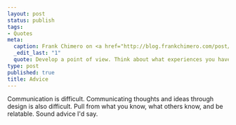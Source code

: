```yaml
--- 
layout: post
status: publish
tags: 
- Quotes
meta: 
  caption: Frank Chimero on <a href="http://blog.frankchimero.com/post/979706728/what-advice-would-you-give-to-a-graphic-design-student">advice to graphic design students</a>.
  _edit_last: "1"
  quote: Develop a point of view. Think about what experiences you have that many others do not. Then, think of what experiences you have that almost everyone else has. Then, mix those two things and try to make someone cry or laugh or feel understood.
type: post
published: true
title: Advice
---
```

Communication is difficult. Communicating thoughts and ideas through design is also difficult. Pull from what you know, what others know, and be relatable. Sound advice I'd say.
